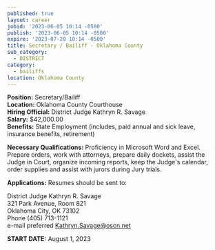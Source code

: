 ```yaml
---
published: true
layout: career
jobid: '2023-06-05 10:14 -0500'
publish: '2023-06-05 10:14 -0500'
expire: '2023-07-20 10:14 -0500'
title: Secretary / Bailiff - Oklahoma County
sub_category:
  - DISTRICT
category:
  - bailiffs
location: Oklahoma County
---
```

**Position:** Secretary/Bailiff  
**Location:** Oklahoma County Courthouse  
**Hiring Official:** District Judge Kathryn R. Savage  
**Salary:** $42,000.00  
**Benefits:** State Employment (includes, paid annual and sick leave, insurance benefits, retirement)

**Necessary Qualifications:** Proficiency in Microsoft Word and Excel.  Prepare orders, work with attorneys, prepare daily dockets, assist the Judge in Court, organize incoming reports, keep the Judge's calendar, order supplies and assist with jurors during Jury trials.	

**Applications:** Resumes should be sent to:

District Judge Kathryn R. Savage  
321 Park Avenue, Room 821  
Oklahoma City, OK  73102  
Phone (405) 713-1121  
e-mail preferred [Kathryn.Savage@oscn.net](mailto:Kathryn.Savage@oscn.net)

**START DATE:** August 1, 2023
